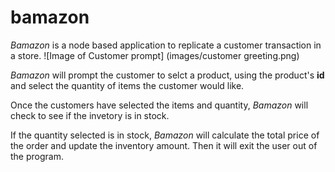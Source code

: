 # bamazon
*Bamazon* is a node based application to replicate a customer transaction in a store. 
![Image of Customer prompt]
(images/customer greeting.png)

 *Bamazon* will prompt the customer to selct a product, using the product's **id** and select the quantity of items the customer would like. 
 
 Once the customers have selected the items and quantity, *Bamazon* will check to see if the invetory is in stock. 
 
 If the quantity selected is in stock, *Bamazon* will calculate the total price of the order and update the inventory amount. Then it will exit the user out of the program. 